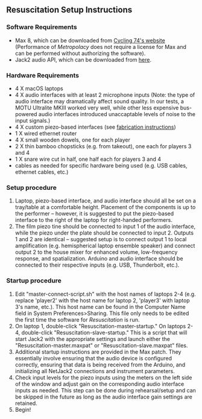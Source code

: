 ## Resuscitation Setup Instructions


### **Software Requirements**
- Max 8, which can be downloaded from [Cycling 74's website](https://cycling74.com) (Performance of *Metropolacy* does not require a license for Max and can be performed without authorizing the software).
- Jack2 audio API, which can be downloaded from [here](http://jackaudio.org).


### **Hardware Requirements**
- 4 X macOS laptops
- 4 X audio interfaces with at least 2 microphone inputs (Note: the type of audio interface may dramatically affect sound quality. In our tests, a MOTU Ultralite MKIII worked very well, while other less expensive bus-powered audio interfaces introduced unaccaptable levels of noise to the input signals.)
- 4 X custom piezo-based interfaces (see [fabrication instructions](fabrication.md))
- 1 X wired ethernet router
- 4 X small wooden dowels, one for each player
- 2 X thin bamboo chopsticks (e.g. from takeout), one each for players 3 and 4
- 1 X snare wire cut in half, one half each for players 3 and 4
- cables as needed for specific hardware being used (e.g. USB cables, ethernet cables, etc.)


### **Setup procedure**
1. Laptop, piezo-based interface, and audio interface should all be set on a tray/table at a comfortable height. Placement of the components is up to the performer – however, it is suggested to put the piezo-based interface to the right of the laptop for right-handed performers. 
2. The film piezo tine should be connected to input 1 of the audio interface, while the piezo under the plate should be connected to input 2. Outputs 1 and 2 are identical – suggested setup is to connect output 1 to local amplification (e.g. hemispherical laptop ensemble speaker) and connect output 2 to the house mixer for enhanced volume, low-frequency response, and spatialization. Arduino and audio interface should be connected to their respective inputs (e.g. USB, Thunderbolt, etc.).


### **Startup procedure**
1. Edit "master-connect-script.sh" with the host names of laptops 2-4 (e.g. replace 'player2' with the host name for laptop 2, 'player3' with laptop 3's name, etc.). This host name can be found in the Computer Name field in System Preferences>Sharing. This file only needs to be edited the first time the software for *Resuscitation* is run.
2. On laptop 1, double-click "Resuscitation-master-startup." On laptops 2-4, double-click "Resuscitation-slave-startup." This is a script that will start Jack2 with the appropriate settings and launch either the "Resuscitation-master.maxpat" or "Resuscitation-slave.maxpat" files.
3. Additional startup instructions are provided in the Max patch. They essentially involve ensuring that the audio device is configured correctly, ensuring that data is being received from the Arduino, and initializing all NetJack2 connections and instrument parameters.
4. Check input levels for the piezo inputs using the meters on the left side of the window and adjust gain on the corresponding audio interface inputs as needed. This step can be done during rehearsal/setup and can be skipped in the future as long as the audio interface gain settings are retained.
5. Begin!
